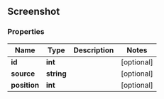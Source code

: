 ## Screenshot

### Properties
Name | Type | Description | Notes
------------ | ------------- | ------------- | -------------
**id** | **int** |  | [optional] 
**source** | **string** |  | [optional] 
**position** | **int** |  | [optional] 


